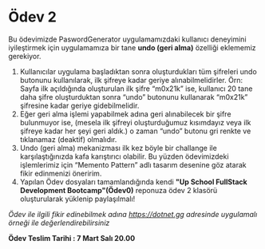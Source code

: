 # Ödev 2

Bu ödevimizde PaswordGenerator uygulamamızdaki kullanıcı deneyimini iyileştirmek için uygulamamıza bir tane **undo (geri alma)** özelliği eklememiz gerekiyor. 
1. Kullanıcılar uygulama başladıktan sonra oluşturdukları tüm şifreleri undo butonunu kullanılarak, ilk şifreye kadar geriye alınabilmelidirler. Örn: Sayfa ilk açıldığında oluşturulan ilk şifre “m0x21k” ise, kullanıcı 20 tane daha şifre oluşturduktan sonra “undo” butonunu kullanarak “m0x21k” şifresine kadar geriye gidebilmelidir.
2. Eğer geri alma işlemi yapabilmek adına geri alınabilecek bir şifre bulunmuyor ise, (mesela ilk şifreyi oluşturduğumuz kısımdayız veya ilk şifreye kadar her şeyi geri aldık.) o zaman “undo” butonu gri renkte ve tıklanamaz (deaktif) olmalıdır.
3. Undo (geri alma) mekanizması ilk kez böyle bir challange ile karşılaştığınızda kafa karıştırıcı olabilir. Bu yüzden ödevimizdeki işlemlerimiz için “Memento Pattern” adlı tasarım desenine göz atarak fikir edinmenizi öneririm.
4. Yapılan Ödev dosyaları tamamlandığında kendi **"Up School FullStack Development Bootcamp"(Ödev0)** reponuza ödev 2 klasörü oluşturularak yüklenip paylaşılmalı!


*Ödev ile ilgili fikir edinebilmek adına  https://dotnet.gg adresinde uygulamalı örneği ile değerlendirebilirsiniz*

**Ödev Teslim Tarihi : 7 Mart Salı 20.00**
